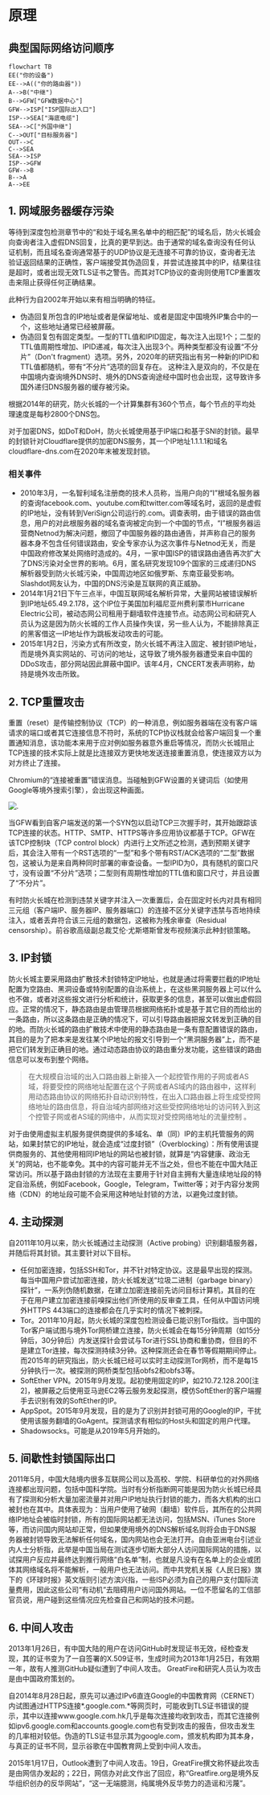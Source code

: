 # 原理

## 典型国际网络访问顺序

```mermaid
flowchart TB
EE("你的设备")
EE-->A(("你的路由器"))
A-->B("中继")
B-->GFW["GFW数据中心"]
GFW-->ISP["ISP国际出入口"]
ISP-->SEA["海底电缆"]
SEA-->C["外国中继"]
C-->OUT["目标服务器"]
OUT-->C
C-->SEA
SEA-->ISP
ISP-->GFW
GFW-->B
B-->A
A-->EE

```

## 1. 网域服务器缓存污染

等待到深度包检测章节中的“和处于域名黑名单中的相匹配”的域名后，防火长城会向查询者注入虚假DNS回复，比真的更早到达。由于通常的域名查询没有任何认证机制，而且域名查询通常基于的UDP协议是无连接不可靠的协议，查询者无法验证返回结果的正确性，客户端接受其伪造回复，并尝试连接其中的IP，结果往往是超时，或者出现无效TLS证书之警告。而其对TCP协议的查询则使用TCP重置攻击来阻止获得任何正确结果。

此种行为自2002年开始以来有相当明确的特征。

- 伪造回复所包含的IP地址或者是保留地址、或者是固定中国境外IP集合中的一个，这些地址通常已经被屏蔽。
- 伪造回复包有固定类型。一型的TTL值和IPID固定，每次注入出现1个；二型的TTL值周期性增加、IPID递减，每次注入出现3个。两种类型都没有设置“不分片”（Don't fragment）选项。另外，2020年的研究指出有另一种新的IPID和TTL值都随机，带有“不分片”选项的回复存在。
这种注入是双向的，不仅是在中国境内查询境外DNS时、境外的DNS查询途经中国时也会出现，这导致许多国外递归DNS服务器的缓存被污染。

根据2014年的研究，防火长城的一个计算集群有360个节点，每个节点的平均处理速度是每秒2800个DNS包。

对于加密DNS，如DoT和DoH，防火长城使用基于IP端口和基于SNI的封锁。最早的封锁针对Cloudflare提供的加密DNS服务，其一个IP地址1.1.1.1和域名cloudflare-dns.com在2020年末被发现封锁。

### 相关事件

- 2010年3月，一名智利域名注册商的技术人员称，当用户向的“I”根域名服务器的查询facebook.com、youtube.com和twitter.com等域名时，返回的是虚假的IP地址，没有转到VeriSign公司运行的.com。调查表明，由于错误的路由信息，用户的对此根服务器的域名查询被定向到一个中国的节点，“I”根服务器运营商Netnod为解决问题，撤回了中国服务器的路由通告，并声称自己的服务器本身不包含任何错误路由，安全专家亦认为这次事件与Netnod无关，而是中国政府修改某处网络时造成的。4月，一家中国ISP的错误路由通告再次扩大了DNS污染对全世界的影响。6月，匿名研究发现109个国家的三成递归DNS解析器受到防火长城污染，中国周边地区如俄罗斯、东南亚最受影响。Slashdot网友认为，中国的DNS污染是互联网的真正威胁。
- 2014年1月21日下午三点半，中国互联网域名解析异常，大量网站被错误解析到IP地址65.49.2.178，这个IP位于美国加利福尼亚州费利蒙市Hurricane Electric公司，被动态网公司租用于翻墙软件连接节点。动态网公司和研究人员认为这是因为防火长城的工作人员操作失误，另一些人认为，不能排除真正的黑客借这一IP地址作为跳板发动攻击的可能。
- 2015年1月2日，污染方式有所改变，防火长城不再注入固定、被封锁IP地址，而是境外真实网站的、可访问的地址，这导致了境外服务器遭受来自中国的DDoS攻击，部分网站因此屏蔽中国IP。该年4月，CNCERT发表声明称，劫持是境外攻击所致。

## 2. TCP重置攻击

重置（reset）是传输控制协议（TCP）的一种消息，例如服务器端在没有客户端请求的端口或者其它连接信息不符时，系统的TCP协议栈就会给客户端回复一个重置通知消息，该功能本来用于应对例如服务器意外重启等情况，而防火长城阻止TCP连接的技术实际上就是比连接双方更快地发送连接重置消息，使连接双方以为对方终止了连接。

Chromium的“连接被重置”错误消息。当碰触到GFW设置的关键词后（如使用Google等境外搜索引擎），会出现这种画面。

![.](wechat_2025-07-21_094650_107.png)

当GFW看到自客户端发送的第一个SYN包以启动TCP三次握手时，其开始跟踪该TCP连接的状态。HTTP、SMTP、HTTPS等许多应用协议都基于TCP。GFW在该TCP控制块（TCP control block）内进行上文所述之检测，遇到预期关键字后，其会注入带有一个RST选项的“一型”和多个带有RST/ACK选项的“二型”数据包，这被认为是来自两种同时部署的审查设备。一型IPID为0，具有随机的窗口尺寸，没有设置“不分片”选项；二型则有周期性增加的TTL值和窗口尺寸，并且设置了“不分片”。

有时防火长城在检测到违禁关键字并注入一次重置后，会在固定时长内对具有相同三元组（客户端IP、服务器IP、服务器端口）的连接不区分关键字违禁与否地持续注入，或者丢弃符合该三元组的数据包，这被称为残余审查（Residual censorship）。前谷歌高级副总裁艾伦·尤斯塔斯曾发布视频演示此种封锁策略。

## 3. IP封锁

防火长城主要采用路由扩散技术封锁特定IP地址，也就是通过将需要拦截的IP地址配置为空路由、黑洞设备或特别配置的自治系统上，在这些黑洞服务器上可以什么也不做，或者对这些报文进行分析和统计，获取更多的信息，甚至可以做出虚假回应。正常的情况下，静态路由是由管理员根据网络拓扑或是基于其它目的而给出的一条路由，所以这条路由是正确的情况下，可以引导路由器把报文转发到正确的目的地。而防火长城的路由扩散技术中使用的静态路由是一条有意配置错误的路由，其目的是为了把本来是发往某个IP地址的报文引导到一个“黑洞服务器”上，而不是把它们转发到正确目的地。通过动态路由协议的路由重分发功能，这些错误的路由信息可以发布到整个网络。

> 在大规模自治域的出入口路由器上新接入一个起控管作用的子网或者AS域，将要受控的网络地址配置在这个子网或者AS域内的路由器中，这样利用动态路由协议的网络拓扑自动识别特性，在出入口路由器上将生成受控网络地址的路由信息，将自治域内部网络对这些受控网络地址的访问转入到这个控管子网或者AS域的网络中，从而实现对受控网络地址的流量控制 。

对于由使用虚拟主机服务提供商提供的多域名、单（同）IP的主机托管服务的网站，如果封禁它的IP地址，就会造成“过度封锁”（Overblocking）：所有使用该提供商服务的、其他使用相同IP地址的网站也被封锁，就算是“内容健康、政治无关”的网站，也不能幸免。其中的内容可能并无不当之处，但也不能在中国大陆正常访问。所以基于路由封锁的方法现在主要用于针对自主拥有大量连续地址段的特定自治系统，例如Facebook，Google，Telegram，Twitter等；对于内容分发网络（CDN）的地址段可能不会采用这种地址封锁的方法，以避免过度封锁。

## 4. 主动探测

自2011年10月以来，防火长城通过主动探测（Active probing）识别翻墙服务器，并随后将其封锁。其主要针对以下目标。

- 任何加密连接，包括SSH和Tor，并不针对特定协议。这是最早出现的探测。每当中国用户尝试加密连接，防火长城发送“垃圾二进制（garbage binary）探针”，一系列伪随机数据，在建立加密连接前先访问目标计算机，其目的在于在用户建立加密连接前嗅探出他们所使用的反审查工具，任何从中国访问境外HTTPS 443端口的连接都会在几乎实时的情况下被刺探。
- Tor。2011年10月起，防火长城的深度包检测设备已能识别Tor指纹。当中国的Tor客户端试图与境外Tor网桥建立连接，防火长城会在每15分钟周期（如15分钟后，30分钟后）内发送探针会尝试与Tor进行SSL协商和重协商，但目的不是建立Tor连接，每次探测持续3分钟。这种探测还会在春节等假期期间停止。而2015年的研究指出，防火长城已经可以实时主动探测Tor网桥，而不是每15分钟执行一次。被探测的网桥类型包括obfs2和obfs3等。
- SoftEther VPN。2015年9月发现。起初使用固定的IP，如210.72.128.200[注 2]，被屏蔽之后使用亚马逊EC2等云服务发起探测，模仿SoftEther的客户端握手去识别有效的SoftEther的IP。
- AppSpot。2015年9月发现，目的是为了识别并封锁可用的Google的IP，干扰使用该服务翻墙的GoAgent。探测请求有相似的Host头和固定的用户代理。
- Shadowsocks。可能是从2019年5月开始的。

## 5. 间歇性封锁国际出口

2011年5月，中国大陆境内很多互联网公司以及高校、学院、科研单位的对外网络连接都出现问题，包括中国科学院。当时有分析指断网可能是因为防火长城已经具有了探测和分析大量加密流量并对用户IP地址执行封锁的能力，而各大机构的出口被封也在其中。具体表现为：当用户使用了破网（翻墙）软件后，其所在的公共网络IP地址会被临时封锁，所有的国际网站都无法访问，包括MSN、iTunes Store等，而访问国内网站却正常，但如果使用境外的DNS解析域名则将会由于DNS服务器被封锁导致无法解析任何域名，国内网站也会无法打开。自由亚洲电台引述业内人士分析指，此举是中国当局在测试逐步切断大部分人访问国际网站的措施，以试探用户反应并最终达到推行网络“白名单”制，也就是凡没有在名单上的企业或团体其网络域名将不能解析，一般用户也无法访问。而中共党机关报《人民日报》旗下的《环球时报》英文版则引述方滨兴指，一些ISP必须为自己的用户支付国际流量费用，因此这些公司“有动机”去阻碍用户访问国外网站。一位不愿留名的工信部官员说，用户碰到这些情况应先检查自己和网站的技术问题。

## 6. 中间人攻击

2013年1月26日，有中国大陆的用户在访问GitHub时发现证书无效，经检查发现，其的证书变为了一自签署的X.509证书，生成时间为2013年1月25日，有效期一年，故有人推测GitHub疑似遭到了中间人攻击。 GreatFire和研究人员认为攻击是由中国政府策划的。

自2014年8月28日起，原先可以通过IPv6直连Google的中国教育网（CERNET）内试图通过HTTPS连接*.google.com.*等网页时，可能收到TLS证书错误的提示，其中以连接www.google.com.hk几乎是每次连接均收到攻击，而其它连接例如ipv6.google.com和accounts.google.com也有受到攻击的报告，但攻击发生的几率相对较低。伪造的TLS证书显示其为google.com，颁发机构即为其本身，与真正的证书不同，显示谷歌在中国教育网上受到中间人攻击。

2015年1月17日，Outlook遭到了中间人攻击。19日，GreatFire撰文称怀疑此攻击是由网信办发起的；22日，网信办对此文作出了回应，称“Greatfire.org是境外反华组织创办的反华网站”，“这一无端臆测，纯属境外反华势力的造谣和污蔑”。